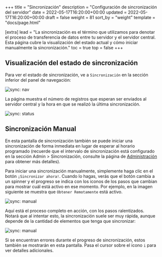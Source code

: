 +++
title = "Sincronización"
description = "Configuración de sincronización del servidor"
date = 2022-05-17T16:20:00+00:00
updated = 2022-05-17T16:20:00+00:00
draft = false
weight = 81
sort_by = "weight"
template = "docs/page.html"

[extra]
lead = "La sincronización es el término que utilizamos para denotar el proceso de transferencia de datos entre tu servidor y el servidor central. Esta página cubre la visualización del estado actual y cómo iniciar manualmente la sincronización."
toc = true
top = false
+++

## Visualización del estado de sincronización

Para ver el estado de sincronización, ve a `Sincronización` en la sección inferior del panel de navegación:

![sync: nav](/docs/sync/images/sync_nav.png)

La página muestra el número de registros que esperan ser enviados al servidor central y la hora en que se realizó la última sincronización.

![sync: status](/docs/sync/images/sync_status.png)

## Sincronización Manual

En esta pantalla de sincronización también se puede iniciar una sincronización de forma inmediata en lugar de esperar al horario programado (recuerde que el intervalo de sincronización está configurado en la sección Admin > Sincronización, consulte la página de [Administración](/docs/settings/synchronisation/) para obtener más detalles).

Para iniciar una sincronización manualmente, simplemente haga clic en el botón `¡Sincronizar ahora!`. Cuando lo hagas, verás que el botón cambia a un spinner y el progreso se indica con los iconos de los pasos que cambian para mostrar cuál está activo en ese momento. Por ejemplo, en la imagen siguiente se muestra que `Obtener Remotamente` está activo.

![sync: manual](/docs/sync/images/sync_in_progress.png)

Aquí está el proceso completo en acción, con los pasos ralentizados. Notará que al intentar esto, la sincronización suele ser muy rápida, aunque depende de la cantidad de elementos que tenga que sincronizar:

![sync: manual](/docs/sync/images/sync.gif)

Si se encuentran errores durante el progreso de sincronización, estos también se mostrarán en esta pantalla. Pasa el cursor sobre el icono `i` para ver detalles adicionales.
